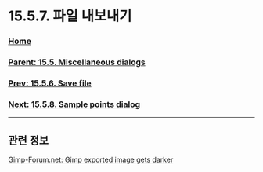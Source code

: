 # 15.5.7. 파일 내보내기

### [Home](./00-home.md)
### [Parent: 15.5. Miscellaneous dialogs](./15-05-00-miscellaneous-dialogs.md)
### [Prev: 15.5.6. Save file](./15-05-06-save-file.md)
### [Next: 15.5.8. Sample points dialog](./15-05-08-sample-points-dialog.md)

***

## 관련 정보
[Gimp-Forum.net: Gimp exported image gets darker](https://www.gimp-forum.net/Thread-Gimp-exported-image-gets-darker)
